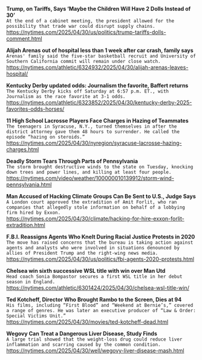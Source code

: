 **Trump, on Tariffs, Says ‘Maybe the Children Will Have 2 Dolls Instead of 30’**\
`At the end of a cabinet meeting, the president allowed for the possibility that trade war could disrupt supply chains.`\
https://nytimes.com/2025/04/30/us/politics/trump-tariffs-dolls-comment.html

**Alijah Arenas out of hospital less than 1 week after car crash, family says**\
`Arenas' family said the five-star basketball recruit and University of Southern California commit will remain under close watch.`\
https://nytimes.com/athletic/6324932/2025/04/30/alijah-arenas-leaves-hospital/

**Kentucky Derby updated odds: Journalism the favorite, Baffert returns**\
`The Kentucky Derby kicks off Saturday at 6:57 p.m. ET., with Journalism as the race favorite at 3-1 odds.`\
https://nytimes.com/athletic/6323852/2025/04/30/kentucky-derby-2025-favorites-odds-horses/

**11 High School Lacrosse Players Face Charges in Hazing of Teammates**\
`The teenagers in Syracuse, N.Y., turned themselves in after the district attorney gave them 48 hours to surrender. He called the episode “hazing on steroids.”`\
https://nytimes.com/2025/04/30/nyregion/syracuse-lacrosse-hazing-charges.html

**Deadly Storm Tears Through Parts of Pennsylvania**\
`The storm brought destructive winds to the state on Tuesday, knocking down trees and power lines, and killing at least four people.`\
https://nytimes.com/video/weather/100000010139912/storm-wind-pennsylvania.html

**Man Accused of Hacking Climate Groups Can Be Sent to U.S., Judge Says**\
`A London court approved the extradition of Amit Forlit, who ran companies that allegedly stole information on behalf of a lobbying firm hired by Exxon.`\
https://nytimes.com/2025/04/30/climate/hacking-for-hire-exxon-forlit-extradition.html

**F.B.I. Reassigns Agents Who Knelt During Racial Justice Protests in 2020**\
`The move has raised concerns that the bureau is taking action against agents and analysts who were involved in situations denounced by allies of President Trump and the right-wing news media.`\
https://nytimes.com/2025/04/30/us/politics/fbi-agents-2020-protests.html

**Chelsea win sixth successive WSL title with win over Man Utd**\
`Head coach Sonia Bompastor secures a first WSL title in her debut season in England.`\
https://nytimes.com/athletic/6301424/2025/04/30/chelsea-wsl-title-win/

**Ted Kotcheff, Director Who Brought Rambo to the Screen, Dies at 94**\
`His films, including “First Blood” and “Weekend at Bernie’s,” covered a range of genres. He was later an executive producer of “Law & Order: Special Victims Unit.”`\
https://nytimes.com/2025/04/30/movies/ted-kotcheff-dead.html

**Wegovy Can Treat a Dangerous Liver Disease, Study Finds**\
`A large trial showed that the weight-loss drug could reduce liver inflammation and scarring caused by the common condition.`\
https://nytimes.com/2025/04/30/well/wegovy-liver-disease-mash.html

